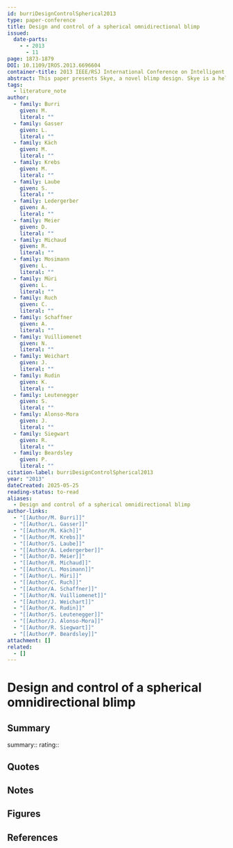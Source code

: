 ```yaml
---
id: burriDesignControlSpherical2013
type: paper-conference
title: Design and control of a spherical omnidirectional blimp
issued:
  date-parts:
    - - 2013
      - 11
page: 1873-1879
DOI: 10.1109/IROS.2013.6696604
container-title: 2013 IEEE/RSJ International Conference on Intelligent Robots and Systems
abstract: This paper presents Skye, a novel blimp design. Skye is a helium-filled sphere of diameter 2.7m with a strong inelastic outer hull and an impermeable elastic inner hull. Four tetrahedrally-arranged actuation units (AU) are mounted on the hull for locomotion, with each AU having a thruster which can be rotated around a radial axis through the sphere center. This design provides redundant control in the six degrees of freedom of motion, and Skye is able to move omnidirectionally and to rotate around any axis. A multi-camera module is also mounted on the hull for capture of aerial imagery or live video stream according to an ‘eyeball’ concept — the camera module is not itself actuated, but the whole blimp is rotated in order to obtain a desired camera view. Skye is safe for use near people — the double hull minimizes the likelihood of rupture on an unwanted collision; the propellers are covered by grills to prevent accidental contact; and the blimp is near neutral buoyancy so that it makes only a light impact on contact and can be readily nudged away. The system is portable and deployable by a single operator — the electronics, AUs, and camera unit are mounted externally and are detachable from the hull during transport; operator control is via an intuitive touchpad interface. The motivating application is in entertainment robotics. Skye has a varied motion vocabulary such as swooping and bobbing, plus internal LEDs for visual effect. Computer vision enables interaction with an audience. Experimental results show dexterous maneuvers in indoor and outdoor environments, and non-dangerous impacts between the blimp and humans.
tags:
  - literature_note
author:
  - family: Burri
    given: M.
    literal: ""
  - family: Gasser
    given: L.
    literal: ""
  - family: Käch
    given: M.
    literal: ""
  - family: Krebs
    given: M.
    literal: ""
  - family: Laube
    given: S.
    literal: ""
  - family: Ledergerber
    given: A.
    literal: ""
  - family: Meier
    given: D.
    literal: ""
  - family: Michaud
    given: R.
    literal: ""
  - family: Mosimann
    given: L.
    literal: ""
  - family: Müri
    given: L.
    literal: ""
  - family: Ruch
    given: C.
    literal: ""
  - family: Schaffner
    given: A.
    literal: ""
  - family: Vuilliomenet
    given: N.
    literal: ""
  - family: Weichart
    given: J.
    literal: ""
  - family: Rudin
    given: K.
    literal: ""
  - family: Leutenegger
    given: S.
    literal: ""
  - family: Alonso-Mora
    given: J.
    literal: ""
  - family: Siegwart
    given: R.
    literal: ""
  - family: Beardsley
    given: P.
    literal: ""
citation-label: burriDesignControlSpherical2013
year: "2013"
dateCreated: 2025-05-25
reading-status: to-read
aliases:
  - Design and control of a spherical omnidirectional blimp
author-links:
  - "[[Author/M. Burri]]"
  - "[[Author/L. Gasser]]"
  - "[[Author/M. Käch]]"
  - "[[Author/M. Krebs]]"
  - "[[Author/S. Laube]]"
  - "[[Author/A. Ledergerber]]"
  - "[[Author/D. Meier]]"
  - "[[Author/R. Michaud]]"
  - "[[Author/L. Mosimann]]"
  - "[[Author/L. Müri]]"
  - "[[Author/C. Ruch]]"
  - "[[Author/A. Schaffner]]"
  - "[[Author/N. Vuilliomenet]]"
  - "[[Author/J. Weichart]]"
  - "[[Author/K. Rudin]]"
  - "[[Author/S. Leutenegger]]"
  - "[[Author/J. Alonso-Mora]]"
  - "[[Author/R. Siegwart]]"
  - "[[Author/P. Beardsley]]"
attachment: []
related:
  - []
---
```


# Design and control of a spherical omnidirectional blimp

## Summary
summary::
rating::

## Quotes

## Notes

## Figures

## References



